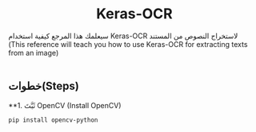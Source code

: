 <h1 align=center> Keras-OCR</h1>
سيعلمك هذا المرجع كيفية استخدام Keras-OCR لاستخراج النصوص من المستند <br>
(This reference will teach you how to use Keras-OCR for extracting texts from an image)<br><br>

## خطوات(Steps)
**1. ثَبَّتَ OpenCV (Install OpenCV)  

```
pip install opencv-python
```

